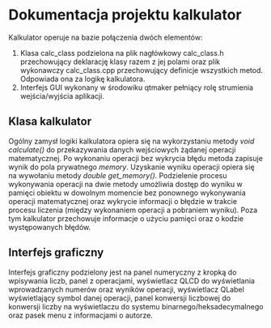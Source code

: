 # Dokumentacja projektu kalkulator
Kalkulator operuje na bazie połączenia dwóch elementów:
1. Klasa calc_class podzielona na plik nagłówkowy calc_class.h przechowujący deklarację klasy razem z jej polami oraz plik wykonawczy calc_class.cpp przechowujący definicje wszystkich metod. Odpowiada ona za logikę kalkulatora.
2. Interfejs GUI wykonany w środowiku qtmaker pełniący rolę strumienia wejścia/wyjścia aplikacji.

 
## Klasa kalkulator
Ogólny zamysł logiki kalkulatora opiera się na wykorzystaniu metody *void calculate()* do przekazywania danych wejściowych żądanej operacji matematycznej. Po wykonaniu operacji bez wykrycia błędu metoda zapisuje wynik do pola prywatnego *memory*. Uzyskanie wyniku operacji opiera się na wywołaniu metody *double get_memory()*. Podzielenie procesu wykonywania operacji na dwie metody umożliwia dostęp do wyniku w pamięci obiektu w dowolnym momencie bez ponownego wykonywania operacji matematycznej oraz wykrycie informacji o błędzie w trakcie procesu liczenia (między wykonaniem operacji a pobraniem wyniku). Poza tym kalkulator przechowuje informacje o użyciu pamięci oraz o kodzie występowanych błędów.



## Interfejs graficzny
Interfejs graficzny podzielony jest na panel numeryczny z kropką do wpisywania liczb, panel z operacjami, wyświetlacz QLCD do wyświetlania wprowadzanych numerów oraz wyników operacji, wyświetlacz QLabel wyświetlający symbol danej operacji, panel konwersji liczbowej do konwersji liczby na wyświetlaczu do systemu binarnego/heksadecymalnego oraz pasek menu z informacjami o autorze.
